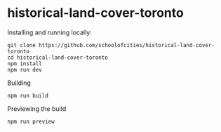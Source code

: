 # historical-land-cover-toronto

Installing and running locally:

```
git clone https://github.com/schoolofcities/historical-land-cover-toronto
cd historical-land-cover-toronto
npm install
npm run dev
```

Building

```
npm run build
```

Previewing the build

```
npm run preview
```
